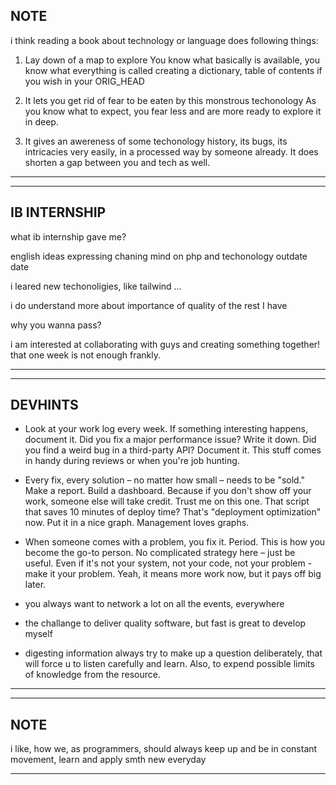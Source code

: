 ## <!-- fdhsjfshjhk -->

## NOTE

i think reading a book about technology or language does following things:

1. Lay down of a map to explore
   You know what basically is available, you know what everything is called
   creating a dictionary, table of contents if you wish in your ORIG_HEAD

2. It lets you get rid of fear to be eaten by this monstrous techonology
   As you know what to expect, you fear less and are more ready to explore
   it in deep.

3. It gives an awereness of some techonology history, its bugs, its intricacies
   very easily, in a processed way by someone already. It does shorten a gap between you and tech as well.

---

---

## IB INTERNSHIP

what ib internship gave me?

english ideas expressing
chaning mind on php and techonology outdate date

i leared new techonoligies, like tailwind ...

i do understand more about importance of quality of the rest I have

why you wanna pass?

i am interested at collaborating with guys and creating something together!
that one week is not enough frankly.

---

---

## DEVHINTS

- Look at your work log every week. If something interesting happens, document it. Did you fix a major performance issue? Write it down. Did you find a weird bug in a third-party API? Document it. This stuff comes in handy during reviews or when you're job hunting.

- Every fix, every solution – no matter how small – needs to be "sold." Make a report. Build a dashboard. Because if you don't show off your work, someone else will take credit. Trust me on this one. That script that saves 10 minutes of deploy time? That's "deployment optimization" now. Put it in a nice graph. Management loves graphs.

- When someone comes with a problem, you fix it. Period. This is how you become the go-to person. No complicated strategy here – just be useful. Even if it's not your system, not your code, not your problem - make it your problem. Yeah, it means more work now, but it pays off big later.

- you always want to network a lot on all the events, everywhere

- the challange to deliver quality software, but fast is great to develop myself

- digesting information always try to make up a question deliberately,
  that will force u to listen carefully and learn.
  Also, to expend possible limits of knowledge from the resource.

---

---

## NOTE

i like, how we, as programmers, should always keep up and be in constant movement, learn and apply smth new everyday

---
